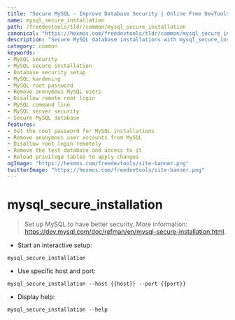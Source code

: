 ```yaml
---
title: "Secure MySQL - Improve Database Security | Online Free DevTools by Hexmos"
name: mysql_secure_installation
path: /freedevtools/tldr/common/mysql_secure_installation
canonical: "https://hexmos.com/freedevtools/tldr/common/mysql_secure_installation/"
description: "Secure MySQL database installations with mysql_secure_installation. Harden your MySQL server by setting root password, removing anonymous users, and disallowing remote root login. Free online tool, no registration required."
category: common
keywords:
- MySQL security
- MySQL secure installation
- Database security setup
- MySQL hardening
- MySQL root password
- Remove anonymous MySQL users
- Disallow remote root login
- MySQL command line
- MySQL server security
- Secure MySQL database
features:
- Set the root password for MySQL installations
- Remove anonymous user accounts from MySQL
- Disallow root login remotely
- Remove the test database and access to it
- Reload privilege tables to apply changes
ogImage: "https://hexmos.com/freedevtools/site-banner.png"
twitterImage: "https://hexmos.com/freedevtools/site-banner.png"
---
```


# mysql_secure_installation

> Set up MySQL to have better security.
> More information: <https://dev.mysql.com/doc/refman/en/mysql-secure-installation.html>.

- Start an interactive setup:

`mysql_secure_installation`

- Use specific host and port:

`mysql_secure_installation --host {{host}} --port {{port}}`

- Display help:

`mysql_secure_installation --help`
